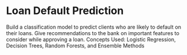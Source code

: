 # Loan Default Prediction
Build a classification model to predict clients who are likely to default on their loans. Give recommendations to the bank on important features to consider while approving a loan.  Concepts Used: Logistic Regression, Decision Trees, Random Forests, and Ensemble Methods
